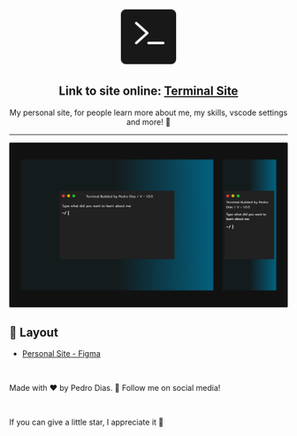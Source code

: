 <h1 align="center">
  <img src="./public/plain-logo.svg" alt="project logo" title="project logo" width="20%" />
</h1> 

<h2 align="center">Link to site online: <a href="https://pedro-dias.vercel.app/" target="_blank">Terminal Site</a> </h2>

<p align="center"> My personal site, for people learn more about me, my skills, vscode settings and more! 🎉 </p>

---

<img src="./public/template.svg" alt="Project image" title="project" />

## 🔖 Layout
- [Personal Site - Figma](https://www.figma.com/file/jDW8u7N3EpoZEp5HxuIHEY/Personal-Site?type=design&node-id=1-3&mode=design&t=ddsFa3XR33fJFxXL-0)

</br>

Made with ♥ by Pedro Dias. 👋 Follow me on social media! 

</br>

If you can give a little star, I appreciate it 🤩
